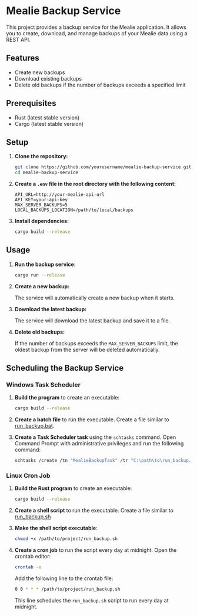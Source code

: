 # Mealie Backup Service

This project provides a backup service for the Mealie application. It allows you to create, download, and manage backups of your Mealie data using a REST API.

## Features

- Create new backups
- Download existing backups
- Delete old backups if the number of backups exceeds a specified limit

## Prerequisites

- Rust (latest stable version)
- Cargo (latest stable version)

## Setup

1. **Clone the repository:**

    ```sh
    git clone https://github.com/yourusername/mealie-backup-service.git
    cd mealie-backup-service
    ```

2. **Create a `.env` file in the root directory with the following content:**

    ```env
    API_URL=http://your-mealie-api-url
    API_KEY=your-api-key
    MAX_SERVER_BACKUPS=5
    LOCAL_BACKUPS_LOCATION=/path/to/local/backups
    ```

3. **Install dependencies:**

    ```sh
    cargo build --release
    ```

## Usage

1. **Run the backup service:**

    ```sh
    cargo run --release
    ```

2. **Create a new backup:**

    The service will automatically create a new backup when it starts.

3. **Download the latest backup:**

    The service will download the latest backup and save it to a file.

4. **Delete old backups:**

    If the number of backups exceeds the `MAX_SERVER_BACKUPS` limit, the oldest backup from the server will be deleted automatically.

## Scheduling the Backup Service

### Windows Task Scheduler

1. **Build the program** to create an executable:
    ```sh
    cargo build --release
    ```

2. **Create a batch file** to run the executable. Create a file similar to [run_backup.bat](/scripts/run_backup.bat).

3. **Create a Task Scheduler task** using the `schtasks` command. Open Command Prompt with administrative privileges and run the following command:
    ```sh
    schtasks /create /tn "MealieBackupTask" /tr "C:\path\to\run_backup.bat" /sc daily /st 00:00
    ```

### Linux Cron Job

1. **Build the Rust program** to create an executable:
    ```sh
    cargo build --release
    ```

2. **Create a shell script** to run the executable. Create a file similar to [run_backup.sh](scripts/run_backup.sh)

3. **Make the shell script executable**:
    ```sh
    chmod +x /path/to/project/run_backup.sh
    ```

4. **Create a cron job** to run the script every day at midnight. Open the crontab editor:
    ```sh
    crontab -e
    ```

    Add the following line to the crontab file:
    ```sh
    0 0 * * * /path/to/project/run_backup.sh
    ```

    This line schedules the `run_backup.sh` script to run every day at midnight.